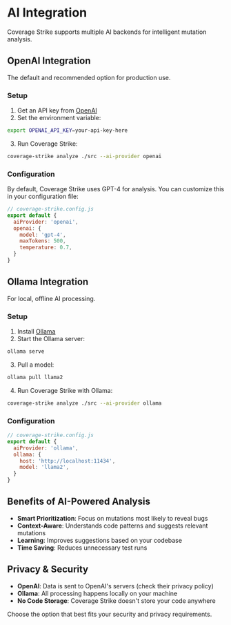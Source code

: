 # AI Integration

Coverage Strike supports multiple AI backends for intelligent mutation analysis.

## OpenAI Integration

The default and recommended option for production use.

### Setup

1. Get an API key from [OpenAI](https://platform.openai.com/)
2. Set the environment variable:

```bash
export OPENAI_API_KEY=your-api-key-here
```

3. Run Coverage Strike:

```bash
coverage-strike analyze ./src --ai-provider openai
```

### Configuration

By default, Coverage Strike uses GPT-4 for analysis. You can customize this in your configuration file:

```javascript
// coverage-strike.config.js
export default {
  aiProvider: 'openai',
  openai: {
    model: 'gpt-4',
    maxTokens: 500,
    temperature: 0.7,
  }
}
```

## Ollama Integration

For local, offline AI processing.

### Setup

1. Install [Ollama](https://ollama.ai/)
2. Start the Ollama server:

```bash
ollama serve
```

3. Pull a model:

```bash
ollama pull llama2
```

4. Run Coverage Strike with Ollama:

```bash
coverage-strike analyze ./src --ai-provider ollama
```

### Configuration

```javascript
// coverage-strike.config.js
export default {
  aiProvider: 'ollama',
  ollama: {
    host: 'http://localhost:11434',
    model: 'llama2',
  }
}
```

## Benefits of AI-Powered Analysis

- **Smart Prioritization**: Focus on mutations most likely to reveal bugs
- **Context-Aware**: Understands code patterns and suggests relevant mutations
- **Learning**: Improves suggestions based on your codebase
- **Time Saving**: Reduces unnecessary test runs

## Privacy & Security

- **OpenAI**: Data is sent to OpenAI's servers (check their privacy policy)
- **Ollama**: All processing happens locally on your machine
- **No Code Storage**: Coverage Strike doesn't store your code anywhere

Choose the option that best fits your security and privacy requirements.
